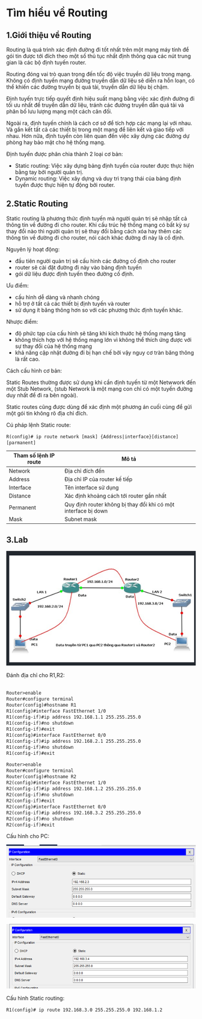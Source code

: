 # Tìm hiểu về Routing

## 1.Giới thiệu về Routing

Routing là quá trình xác định đường đi tốt nhất trên một mạng máy tính để gói tin được tới đích theo một số thủ tục nhất định thông qua các nút trung gian là các bộ định tuyến router.

Routing đóng vai trò quan trọng đến tốc độ việc truyền dữ liệu trong mạng. Không có định tuyến mạng đường truyền dẫn dữ liệu sẽ diễn ra hỗn loạn, có thể khiến các đường truyền bị quá tải, truyền dẫn dữ liệu bị chậm.

Định tuyến trực tiếp quyết định hiệu suất mạng bằng việc xác định đường đi tối ưu nhất để truyền dẫn dữ liệu, tránh các đường truyền dẫn quá tải và phân bố lưu lượng mạng một cách cân đối.

Ngoài ra, định tuyến chính là cách cơ sở để tích hợp các mạng lại với nhau. Và gắn kết tất cả các thiết bị trong một mạng để liên kết và giao tiếp với nhau. Hơn nữa, định tuyến còn liên quan đến việc xây dựng các đường dự phòng hay bảo mật cho hệ thống mạng.

Định tuyến được phân chia thành 2 loại cơ bản:

- Static routing: Việc xây dựng bảng định tuyến của router được thực hiện bằng tay bởi người quản trị.
- Dynamic routing: Việc xây dựng và duy trì trạng thái của bảng định tuyến được thực hiện tự động bởi router.

## 2.Static Routing

Static routing là phương thức định tuyến mà người quản trị sẽ nhập tất cả thông tin về đường đi cho router. 
Khi cấu trúc hệ thống mạng có bất kỳ sự thay đổi nào thì người quản trị sẽ thay đổi bằng cách xóa hay thêm các thông tin về đường đi cho router, nói cách khác đường đi này là cố định.

Nguyên lý hoạt động:

- đầu tiên người quản trị sẽ cấu hình các đường cố định cho router
- router sẽ cài đặt đường đi này vào bảng định tuyến
- gói dữ liệu được định tuyến theo đường cố định.

Ưu điểm:

- cấu hình dễ dàng và nhanh chóng
- hỗ trợ ở tất cả các thiết bị định tuyến và router
- sử dụng ít băng thông hơn so với các phương thức định tuyến khác.

Nhược điểm:

- độ phức tạp của cấu hình sẽ tăng khi kích thước hệ thống mạng tăng
- không thích hợp với hệ thống mạng lớn vì không thể thích ứng được với sự thay đổi của hệ thống mạng
- khả năng cập nhật đường đi bị hạn chế bởi vậy nguy cơ tràn băng thông là rất cao.

Cách cấu hình cơ bản:

Static Routes thường được sử dụng khi cần định tuyến từ một Netwwork đến một Stub Network, (stub Network là một mạng con chỉ có một tuyến đường duy nhất để đi ra bên ngoài).

Static routes cũng được dùng để xác định một phương án cuối cùng để gửi một gói tin không rõ địa chỉ đích.

Cú pháp lệnh Static route: 

```  
R(config)# ip route network [mask] {Address|interface}[distance][parmanent] 

```

|Tham số lệnh IP route | Mô tả |
|-------|-------|
|Network| Địa chỉ đích đến|
|Address| Địa chỉ IP của router kế tiếp |
|Interface| Tên interface sử dụng|
|Distance| Xác định khoảng cách tới router gần nhất|
|Permanent| Quy định router không bị thay đổi khi có một interface bị down|
|Mask| Subnet mask|


## 3.Lab 

![image1](/HoangNH/6.TimhieuRouting/image/image.png)

Đánh địa chỉ cho R1,R2:

```

Router>enable
Router#configure terminal
Router(config)#hostname R1
R1(config)#interface FastEthernet 1/0
R1(config-if)#ip address 192.168.1.1 255.255.255.0
R1(config-if)#no shutdown
R1(config-if)#exit
R1(config)#interface FastEthernet 0/0
R1(config-if)#ip address 192.168.2.1 255.255.255.0
R1(config-if)#no shutdown
R1(config-if)#exit
```

```
Router>enable
Router#configure terminal
Router(config)#hostname R2
R2(config)#interface FastEthernet 1/0
R2(config-if)#ip address 192.168.1.2 255.255.255.0
R2(config-if)#no shutdown
R2(config-if)#exit
R2(config)#interface FastEthernet 0/0
R2(config-if)#ip address 192.168.3.2 255.255.255.0
R2(config-if)#no shutdown
R2(config-if)#exit
```

Cấu hình cho PC:

![image1](/HoangNH/6.TimhieuRouting/image/pc1.png)

![image1](/HoangNH/6.TimhieuRouting/image/pc2.png)

Cấu hình Static routing:

```
R1(config)# ip route 192.168.3.0 255.255.255.0 192.168.1.2
```